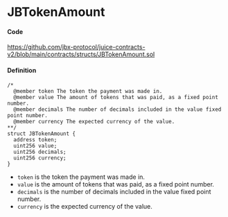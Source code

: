 # JBTokenAmount

#### Code

https://github.com/jbx-protocol/juice-contracts-v2/blob/main/contracts/structs/JBTokenAmount.sol

#### Definition

```
/* 
  @member token The token the payment was made in.
  @member value The amount of tokens that was paid, as a fixed point number.
  @member decimals The number of decimals included in the value fixed point number.
  @member currency The expected currency of the value.
**/
struct JBTokenAmount {
  address token;
  uint256 value;
  uint256 decimals;
  uint256 currency;
}
```

* `token` is the token the payment was made in.
* `value` is the amount of tokens that was paid, as a fixed point number.
* `decimals` is the number of decimals included in the value fixed point number.
* `currency` is the expected currency of the value.
